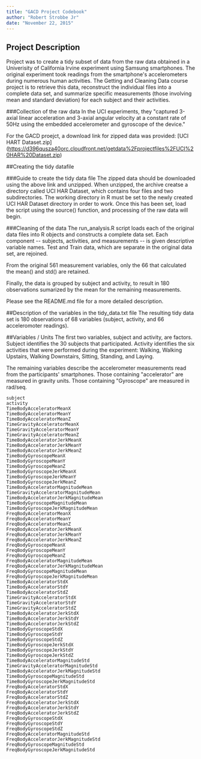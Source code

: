 ```yaml
---
title: "GACD Project Codebook"
author: "Robert Strobbe Jr"
date: "November 22, 2015"
---
```


## Project Description
Project was to create a tidy subset of data from the raw data obtained in a Univerisity of California Irvine experiment using Samsung smartphones. The original experiment took readings from the smartphone's accelerometers during numerous human activities. The Getting and Cleaning Data course project is to retrieve this data, reconstruct the individual files into a complete data set, and summarize specific measurements (those involving mean and standard deviation) for each subject and their activities.

###Collection of the raw data
In the UCI experiments, they "captured 3-axial linear acceleration and 3-axial angular velocity at a constant rate of 50Hz using the embedded accelerometer and gyroscope of the device."

For the GACD proejct, a download link for zipped data was provided:
[UCI HART Dataset.zip] (https://d396qusza40orc.cloudfront.net/getdata%2Fprojectfiles%2FUCI%20HAR%20Dataset.zip)

##Creating the tidy datafile

###Guide to create the tidy data file
The zipped data should be downloaded using the above link and unzipped. When unzipped, the archive creatse a directory called UCI HAR Dataset, which contains four files and two subdirectories. The working directory in R must be set to the newly created UCI HAR Dataset directory in order to work. Once this has been set, load the script using the source() function, and processing of the raw data will begin.

###Cleaning of the data
The run_analysis.R script loads each of the original data files into R objects and constructs a complete  data set. Each component -- subjects, activities, and measurements -- is given descriptive variable names. Test and Train data, which are separate in the original data set, are rejoined.

From the original 561 measurement variables, only the 66 that calculated the mean() and std() are retained.

Finally, the data is grouped by subject and activity, to result in 180 observations sumarized by the mean for the remaining measurements.

Please see the README.md file for a more detailed description.

##Description of the variables in the tidy_data.txt file
The resulting tidy data set is 180 observations of 68 variables (subject, activity, and 66 acceleromoter readings).

##Variables / Units
The first two variables, subject and activity, are factors. Subject identifies the 30 subjects that participated. Activity identifies the six activities that were performed during the experiment: Walking, Walking Upstairs, Walking Downstairs, Sitting, Standing, and Laying.

The remaining variables describe the accelerometer measurements read from the participants' smartphones. Those containing "accelerator" are measured in gravity units. Those containing "Gyroscope" are measured in rad/seq.

```
subject
activity
TimeBodyAcceleratorMeanX
TimeBodyAcceleratorMeanY
TimeBodyAcceleratorMeanZ
TimeGravityAcceleratorMeanX
TimeGravityAcceleratorMeanY
TimeGravityAcceleratorMeanZ
TimeBodyAcceleratorJerkMeanX
TimeBodyAcceleratorJerkMeanY
TimeBodyAcceleratorJerkMeanZ
TimeBodyGyroscopeMeanX
TimeBodyGyroscopeMeanY
TimeBodyGyroscopeMeanZ
TimeBodyGyroscopeJerkMeanX
TimeBodyGyroscopeJerkMeanY
TimeBodyGyroscopeJerkMeanZ
TimeBodyAcceleratorMagnitudeMean
TimeGravityAcceleratorMagnitudeMean
TimeBodyAcceleratorJerkMagnitudeMean
TimeBodyGyroscopeMagnitudeMean
TimeBodyGyroscopeJerkMagnitudeMean
FreqBodyAcceleratorMeanX
FreqBodyAcceleratorMeanY
FreqBodyAcceleratorMeanZ
FreqBodyAcceleratorJerkMeanX
FreqBodyAcceleratorJerkMeanY
FreqBodyAcceleratorJerkMeanZ
FreqBodyGyroscopeMeanX
FreqBodyGyroscopeMeanY
FreqBodyGyroscopeMeanZ
FreqBodyAcceleratorMagnitudeMean
FreqBodyAcceleratorJerkMagnitudeMean
FreqBodyGyroscopeMagnitudeMean
FreqBodyGyroscopeJerkMagnitudeMean
TimeBodyAcceleratorStdX
TimeBodyAcceleratorStdY
TimeBodyAcceleratorStdZ
TimeGravityAcceleratorStdX
TimeGravityAcceleratorStdY
TimeGravityAcceleratorStdZ
TimeBodyAcceleratorJerkStdX
TimeBodyAcceleratorJerkStdY
TimeBodyAcceleratorJerkStdZ
TimeBodyGyroscopeStdX
TimeBodyGyroscopeStdY
TimeBodyGyroscopeStdZ
TimeBodyGyroscopeJerkStdX
TimeBodyGyroscopeJerkStdY
TimeBodyGyroscopeJerkStdZ
TimeBodyAcceleratorMagnitudeStd
TimeGravityAcceleratorMagnitudeStd
TimeBodyAcceleratorJerkMagnitudeStd
TimeBodyGyroscopeMagnitudeStd
TimeBodyGyroscopeJerkMagnitudeStd
FreqBodyAcceleratorStdX
FreqBodyAcceleratorStdY
FreqBodyAcceleratorStdZ
FreqBodyAcceleratorJerkStdX
FreqBodyAcceleratorJerkStdY
FreqBodyAcceleratorJerkStdZ
FreqBodyGyroscopeStdX
FreqBodyGyroscopeStdY
FreqBodyGyroscopeStdZ
FreqBodyAcceleratorMagnitudeStd
FreqBodyAcceleratorJerkMagnitudeStd
FreqBodyGyroscopeMagnitudeStd
FreqBodyGyroscopeJerkMagnitudeStd
```